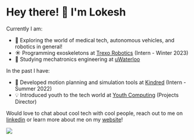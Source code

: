 # Hey there! 👋 I'm Lokesh

<!--
**1lokeshpatel/1lokeshpatel** is a ✨ _special_ ✨ repository because its `README.md` (this file) appears on your GitHub profile.

Here are some ideas to get you started:
-->
Currently I am:
- 🔭 Exploring the world of medical tech, autonomous vehicles, and robotics in general!
- ☀️ Programming exoskeletons at [Trexo Robotics](https://trexorobotics.com/) (Intern - Winter 2023)
- 🌱 Studying mechatronics engineering at [uWaterloo](https://uwaterloo.ca/)

In the past I have:
- 🦾 Developed motion planning and simulation tools at [Kindred](https://www.kindred.ai/) (Intern - Summer 2022)
- 💡 Introduced youth to the tech world at [Youth Computing](https://youthcomputing.ca/) (Projects Director)

Would love to chat about cool tech with cool people, reach out to me on [linkedin](https://www.linkedin.com/in/1lokeshpatel/) or learn more about me on my [website](https://www.lokeshpatel.ca/)!

![](https://komarev.com/ghpvc/?username=1lokeshpatel&color=blue)</h1> 
